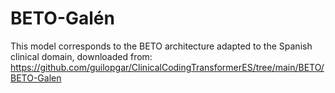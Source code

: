 # BETO-Galén

This model corresponds to the BETO architecture adapted to the Spanish clinical domain, downloaded from: https://github.com/guilopgar/ClinicalCodingTransformerES/tree/main/BETO/BETO-Galen
